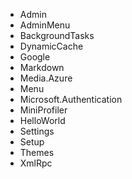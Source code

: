 * Admin
* AdminMenu
* BackgroundTasks
* DynamicCache
* Google
* Markdown
* Media.Azure
* Menu
* Microsoft.Authentication
* MiniProfiler
* HelloWorld
* Settings
* Setup
* Themes
* XmlRpc
